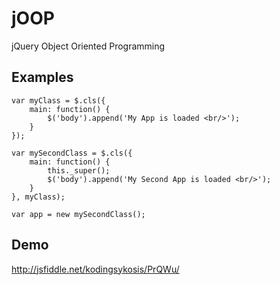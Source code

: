 jOOP
==========

jQuery Object Oriented Programming

Examples
--

	var myClass = $.cls({
		main: function() {
			$('body').append('My App is loaded <br/>');
		}
	});

	var mySecondClass = $.cls({
		main: function() {
			this._super();
			$('body').append('My Second App is loaded <br/>');
		}
	}, myClass);

	var app = new mySecondClass();

Demo
--
<http://jsfiddle.net/kodingsykosis/PrQWu/>